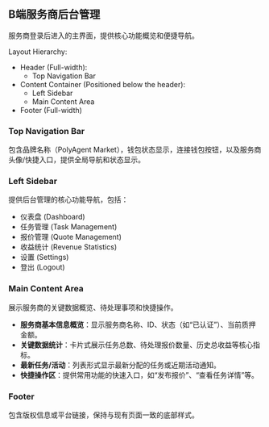 ## B端服务商后台管理
服务商登录后进入的主界面，提供核心功能概览和便捷导航。

Layout Hierarchy:
- Header (Full-width):
  - Top Navigation Bar
- Content Container (Positioned below the header):
  - Left Sidebar
  - Main Content Area
- Footer (Full-width)

### Top Navigation Bar
包含品牌名称（PolyAgent Market），钱包状态显示，连接钱包按钮，以及服务商头像/快捷入口，提供全局导航和状态显示。

### Left Sidebar
提供后台管理的核心功能导航，包括：
- 仪表盘 (Dashboard)
- 任务管理 (Task Management)
- 报价管理 (Quote Management)
- 收益统计 (Revenue Statistics)
- 设置 (Settings)
- 登出 (Logout)

### Main Content Area
展示服务商的关键数据概览、待处理事项和快捷操作。
- **服务商基本信息概览**：显示服务商名称、ID、状态（如“已认证”）、当前质押金额。
- **关键数据统计**：卡片式展示任务总数、待处理报价数量、历史总收益等核心指标。
- **最新任务/活动**：列表形式显示最新分配的任务或近期活动通知。
- **快捷操作区**：提供常用功能的快速入口，如“发布报价”、“查看任务详情”等。

### Footer
包含版权信息或平台链接，保持与现有页面一致的底部样式。